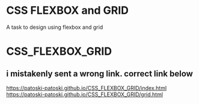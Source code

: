 
# CSS FLEXBOX and GRID
 A task to design using flexbox and grid 
# CSS_FLEXBOX_GRID

## i mistakenly sent a wrong link. correct link below

https://patoski-patoski.github.io/CSS_FLEXBOX_GRID/index.html
https://patoski-patoski.github.io/CSS_FLEXBOX_GRID/grid.html


